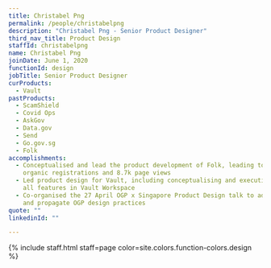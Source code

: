 ```yaml
---
title: Christabel Png
permalink: /people/christabelpng
description: "Christabel Png - Senior Product Designer"
third_nav_title: Product Design
staffId: christabelpng
name: Christabel Png
joinDate: June 1, 2020
functionId: design
jobTitle: Senior Product Designer
curProducts:
  - Vault
pastProducts:
  - ScamShield
  - Covid Ops
  - AskGov
  - Data.gov
  - Send
  - Go.gov.sg
  - Folk
accomplishments:
  - Conceptualised and lead the product development of Folk, leading to 273
    organic registrations and 8.7k page views
  - Led product design for Vault, including conceptualising and executing UI for
    all features in Vault Workspace
  - Co-organised the 27 April OGP x Singapore Product Design talk to advocate
    and propagate OGP design practices
quote: ""
linkedinId: ""

---
```


{% include staff.html staff=page color=site.colors.function-colors.design %}
